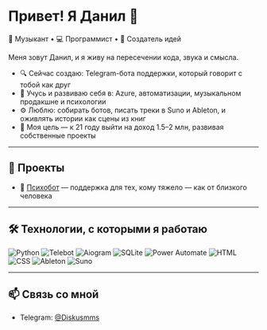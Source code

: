 # Привет! Я Данил 👋

🎸 Музыкант • 💻 Программист • 🎨 Создатель идей

Меня зовут Данил, и я живу на пересечении кода, звука и смысла.

- 🔍 Сейчас создаю: Telegram-бота поддержки, который говорит с тобой как друг
- 🌌 Учусь и развиваю себя в: Azure, автоматизации, музыкальном продакшне и психологии
- ⚙️ Люблю: собирать ботов, писать треки в Suno и Ableton, и оживлять истории как сцены из книг
- 🎯 Моя цель — к 21 году выйти на доход 1.5–2 млн, развивая собственные проекты

---

## 🚀 Проекты
- 🧠 [Психобот](https://github.com/твоя-ссылка) — поддержка для тех, кому тяжело — как от близкого человека

---

## 🛠️ Технологии, с которыми я работаю

![Python](https://img.shields.io/badge/-Python-333?logo=python)
![Telebot](https://img.shields.io/badge/-Telebot-333?logo=telegram)
![Aiogram](https://img.shields.io/badge/-Aiogram-333?logo=telegram)
![SQLite](https://img.shields.io/badge/-SQLite-333?logo=sqlite)
![Power Automate](https://img.shields.io/badge/-Power%20Automate-333?logo=microsoft)
![HTML](https://img.shields.io/badge/-HTML-333?logo=html5)
![CSS](https://img.shields.io/badge/-CSS-333?logo=css3)
![Ableton](https://img.shields.io/badge/-Ableton%20Live-333?logo=abletonlive)
![Suno](https://img.shields.io/badge/-Suno.ai-333)

---

## 📫 Связь со мной

- Telegram: [@Diskusmms](https://t.me/Diskusmms)
